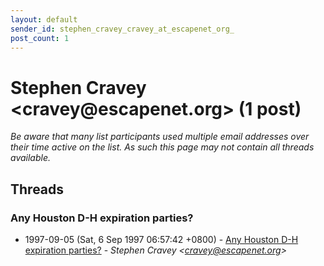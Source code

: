 ```yaml
---
layout: default
sender_id: stephen_cravey_cravey_at_escapenet_org_
post_count: 1
---
```


# Stephen Cravey <cravey<span>@</span>escapenet.org> (1 post)

_Be aware that many list participants used multiple email addresses over their time active on the list. As such this page may not contain all threads available._

## Threads

### Any Houston D-H expiration parties?
+ 1997-09-05 (Sat, 6 Sep 1997 06:57:42 +0800) - [Any Houston D-H expiration parties?](/archive/1997/09/6fe9203b44367b5d7b3ec44f2d4700ac3fdcd1a8db5ab5d314ec2de7c764af7d) - _Stephen Cravey \<cravey@escapenet.org\>_

